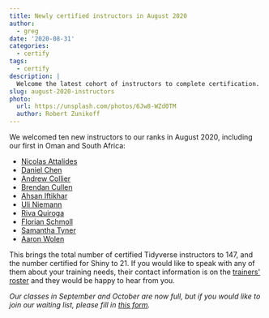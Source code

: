 ```yaml
---
title: Newly certified instructors in August 2020
author:
  - greg
date: '2020-08-31'
categories:
  - certify
tags:
  - certify
description: |
  Welcome the latest cohort of instructors to complete certification.
slug: august-2020-instructors
photo:
  url: https://unsplash.com/photos/6Jw8-WZd0TM
  author: Robert Zunikoff
---
```


We welcomed ten new instructors to our ranks in August 2020,
including our first in Oman and South Africa:

-   [Nicolas Attalides](https://education.rstudio.com/trainers/people/attalides+nicolas/)
-   [Daniel Chen](https://education.rstudio.com/trainers/people/chen+daniel/)
-   [Andrew Collier](https://education.rstudio.com/trainers/people/collier+andrew/)
-   [Brendan Cullen](https://education.rstudio.com/trainers/people/cullen+brendan/)
-   [Ahsan Iftikhar](https://education.rstudio.com/trainers/people/iftikhar+ahsan/)
-   [Uli Niemann](https://education.rstudio.com/trainers/people/niemann+uli/)
-   [Riva Quiroga](https://education.rstudio.com/trainers/people/quiroga+riva/)
-   [Florian Schmoll](https://education.rstudio.com/trainers/people/schmoll+florian/)
-   [Samantha Tyner](https://education.rstudio.com/trainers/people/tyner+samantha/)
-   [Aaron Wolen](https://education.rstudio.com/trainers/people/wolen+aaron/)

This brings the total number of certified Tidyverse instructors to 147,
and the number certified for Shiny to 21.
If you would like to speak with any of them about your training needs,
their contact information is on the [trainers' roster](http://education.rstudio.com/trainers)
and they would be happy to hear from you.

*Our classes in September and October are now full,
but if you would like to join our waiting list,
please fill in [this form](https://forms.gle/kRucY2joTiPYWmPr8).*
